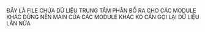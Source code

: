 ĐÂY LÀ FILE CHỨA DỮ LIỆU TRUNG TÂM
PHÂN BỔ RA CHO CÁC MODULE KHÁC DÙNG
NÊN MAIN CỦA CÁC MODULE KHÁC KO CẦN GỌI LẠI DỮ LIỆU LẦN NỮA
